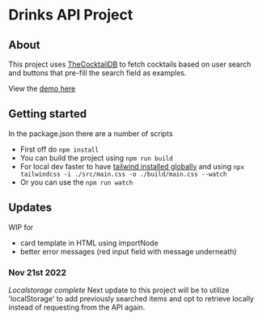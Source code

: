# Drinks API Project

## About

This project uses [TheCocktailDB](https://www.thecocktaildb.com/) to fetch cocktails based on user search and buttons that pre-fill the search field as examples.

View the [demo here](https://drinks-api.vercel.app/)

## Getting started

In the package.json there are a number of scripts

- First off do `npm install`
- You can build the project using `npm run build`
- For local dev faster to have [tailwind installed globally](https://tailwindcss.com/docs/installation) and using `npx tailwindcss -i ./src/main.css -o ./build/main.css --watch`
- Or you can use the `npm run watch`

## Updates

WIP for

- card template in HTML using importNode
- better error messages (red input field with message underneath)

### Nov 21st 2022

_Localstorage complete_
Next update to this project will be to utilize 'localStorage' to add previously searched items and opt to retrieve locally instead of requesting from the API again.
